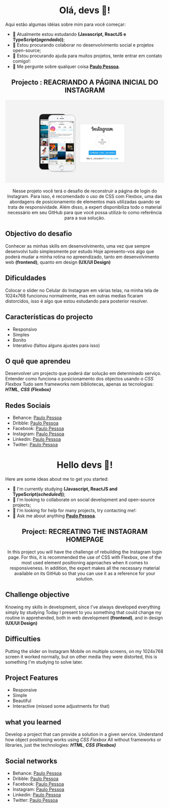 <div align="center">

# Olá, devs 👋!	

</div>

Aqui estão algumas idéias sobre mim para você começar:

- 🌱 Atualmente estou estudando **(Javascript, ReactJS e TypeScript(*agendado*))**;
- 👯 Estou procurando colaborar no desenvolvimento social e projetos open-source;
- 🤔 Estou procurando ajuda para muitos projetos, tente entrar em contato comigo!:
- 💬 Me pergunte sobre qualquer coisa **[Paulo Pessoa](mailto:mrcerebro8@gmail.com)**.

<div align="center">
	
## Projecto : REACRIANDO A PÁGINA INICIAL DO INSTAGRAM

</div>

![image-card](assets/img/image-card.jpg)

<div align="center">
	
Nesse projeto você terá o desafio de reconstruir a página de login do Instagram. Para isso, é recomendado o uso de CSS com Flexbox, uma das abordagens de posicionamento de elementos mais utilizadas quando se trata de responsividade. Além disso, a expert disponibiliza todo o material necessário em seu GitHub para que você possa utilizá-lo como referência para a sua solução.

</div>

## Objectivo do desafio

Conhecer as minhas skills em desenvolvimento, uma vez que sempre desenvolvi tudo simplesmente por estudo
Hoje apresento-vos algo que poderá mudar a minha rotina no apreendizado, tanto em desenvolvimento web **(frontend)**, quanto em design **(UX/UI Design)**

## Dificuldades

Colocar o slider no Celular do Instagram em várias telas, na minha tela de 1024x768 funcionou normalmente, mas em outras medias ficaram distorcidos, isso é algo que estou estudando para posterior resolver.

## Características do projecto

- Responsivo
- Simples
- Bonito
- Interativo (faltou alguns ajustes para isso)

## O quê que aprendeu

Desenvolver um projecto que poderá dar solução em determinado serviço.
Entender como funciona o posicionamento dos objectos usando o *CSS Flexbox*
Tudo sem frameworks nem bibliotecas, apenas as tecnologias: ***HTML***, ***CSS (Flexbox)***


## Redes Sociais

- Behance: [Paulo Pessoa](https://www.behance.net/mr-cerebro)
- Dribble: [Paulo Pessoa](https://dribbble.com/mr-cerebro)
- Facebook: [Paulo Pessoa](https://www.facebook.com/paulo1pessoa)
- Instagram: [Paulo Pessoa](https://www.instagram.com/_mrcerebro/)
- Linkedin: [Paulo Pessoa](https://www.linkedin.com/in/paulo-pessoa-2777841b2/)
- Twitter: [Paulo Pessoa](https://twitter.com/PauloPe65041263)

<div align="center">

# Hello devs 👋!

</div>

Here are some ideas about me to get you started:

- 🌱 I'm currently studying **(Javascript, ReactJS and TypeScript(*scheduled*))**;
- 👯 I'm looking to collaborate on social development and open-source projects;
- 🤔 I'm looking for help for many projects, try contacting me!:
- 💬 Ask me about anything **[Paulo Pessoa](mailto:mrcerebro8@gmail.com)**.

<div align="center">

## Project: RECREATING THE INSTAGRAM HOMEPAGE

</div>

<div align="center">
	
In this project you will have the challenge of rebuilding the Instagram login page. For this, it is recommended the use of CSS with Flexbox, one of the most used element positioning approaches when it comes to responsiveness. In addition, the expert makes all the necessary material available on its GitHub so that you can use it as a reference for your solution.

</div>

## Challenge objective

Knowing my skills in development, since I've always developed everything simply by studying
Today I present to you something that could change my routine in apprehended, both in web development **(frontend)**, and in design **(UX/UI Design)**

## Difficulties

Putting the slider on Instagram Mobile on multiple screens, on my 1024x768 screen it worked normally, but on other media they were distorted, this is something I'm studying to solve later.


## Project Features

- Responsive
- Simple
- Beautiful
- Interactive (missed some adjustments for that)

## what you learned

Develop a project that can provide a solution in a given service.
Understand how object positioning works using *CSS Flexbox*
All without frameworks or libraries, just the technologies: ***HTML***, ***CSS (Flexbox)***

## Social networks

- Behance: [Paulo Pessoa](https://www.behance.net/mr-cerebro)
- Dribble: [Paulo Pessoa](https://dribbble.com/mr-cerebro)
- Facebook: [Paulo Pessoa](https://www.facebook.com/paulo1pessoa)
- Instagram: [Paulo Pessoa](https://www.instagram.com/_mrcerebro/)
- Linkedin: [Paulo Pessoa](https://www.linkedin.com/in/paulo-pessoa-2777841b2/)
- Twitter: [Paulo Pessoa](https://twitter.com/PauloPe65041263)
